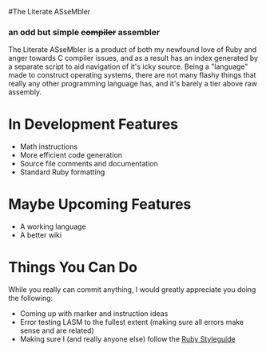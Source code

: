 #The Literate ASseMbler
### an odd but simple ~~compiler~~ assembler

The Literate ASseMbler is a product of both my newfound love of Ruby and anger towards C compiler issues, and as a result has an index generated by a separate script to aid navigation of it's icky source. Being a "language" made to construct operating systems,  there are not many flashy things that really any other programming language has, and it's barely a tier above raw assembly.

# In Development Features

* Math instructions
* More efficient code generation
* Source file comments and documentation
* Standard Ruby formatting

# Maybe Upcoming Features

* A working language
* A better wiki

# Things You Can Do

While you really can commit anything, I would greatly appreciate you doing the following:
* Coming up with marker and instruction ideas
* Error testing LASM to the fullest extent (making sure all errors make sense and are related)
* Making sure I (and really anyone else) follow the [Ruby Styleguide](https://github.com/styleguide/ruby)
